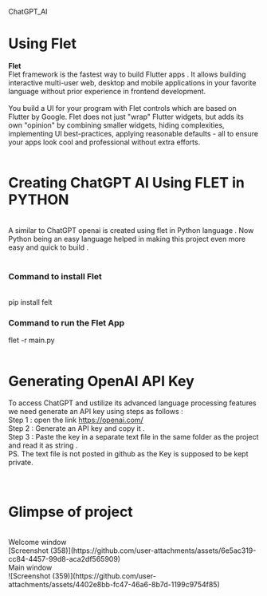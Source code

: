 ChatGPT_AI
# Using Flet 
<b>Flet</b><br>
Flet framework is the fastest way to build Flutter apps . It allows building interactive multi-user web, desktop and mobile applications in your favorite language without prior experience in frontend development.<br>
<br>
You build a UI for your program with Flet controls which are based on Flutter by Google. Flet does not just "wrap" Flutter widgets, but adds its own "opinion" by combining smaller widgets, hiding complexities, implementing UI best-practices, applying reasonable defaults - all to ensure your apps look cool and professional without extra efforts.
<br>
<br>
# <b>Creating ChatGPT AI Using FLET in PYTHON</b>
<br>
A similar to ChatGPT openai is created using flet in Python language . Now Python being an easy language helped in making this project even more easy and quick to build . <br>
<br>
<h3>Command to install Flet</h3><br>
pip install felt <br>
<h3>Command to run the Flet App</h3>
flet -r main.py
<br>
<br>

# Generating OpenAI API Key<br>
To access ChatGPT and ustilize its advanced language processing features we need generate an API key using steps as follows :<br>
Step 1 : open the link   https://openai.com/<br>
Step 2 : Generate an API key and copy it . <br>
Step 3 : Paste the key in a separate text file in the same folder as the project and read it as string . <br>
PS. The text file is not posted in github as the Key is supposed to be kept private. 
<br>
<br>
<br>

# Glimpse of project <br>
<br>
Welcome window 
<br>
[Screenshot (358)](https://github.com/user-attachments/assets/6e5ac319-cc84-4457-99d8-aca2df565909)


<br>
Main window 
<br>
![Screenshot (359)](https://github.com/user-attachments/assets/4402e8bb-fc47-46a6-8b7d-1199c9754f85)
<br>
